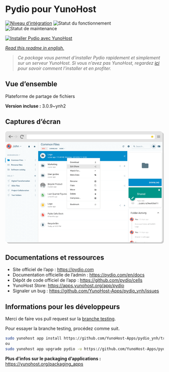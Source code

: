 <!--
N.B.: This README was automatically generated by https://github.com/YunoHost/apps/tree/master/tools/README-generator
It shall NOT be edited by hand.
-->

# Pydio pour YunoHost

[![Niveau d’intégration](https://dash.yunohost.org/integration/pydio.svg)](https://dash.yunohost.org/appci/app/pydio) ![Statut du fonctionnement](https://ci-apps.yunohost.org/ci/badges/pydio.status.svg) ![Statut de maintenance](https://ci-apps.yunohost.org/ci/badges/pydio.maintain.svg)

[![Installer Pydio avec YunoHost](https://install-app.yunohost.org/install-with-yunohost.svg)](https://install-app.yunohost.org/?app=pydio)

*[Read this readme in english.](./README.md)*

> *Ce package vous permet d’installer Pydio rapidement et simplement sur un serveur YunoHost.
Si vous n’avez pas YunoHost, regardez [ici](https://yunohost.org/#/install) pour savoir comment l’installer et en profiter.*

## Vue d’ensemble

Plateforme de partage de fichiers

**Version incluse :** 3.0.9~ynh2

## Captures d’écran

![Capture d’écran de Pydio](./doc/screenshots/screenshot01.png)

## Documentations et ressources

* Site officiel de l’app : <https://pydio.com>
* Documentation officielle de l’admin : <https://pydio.com/en/docs>
* Dépôt de code officiel de l’app : <https://github.com/pydio/cells>
* YunoHost Store: <https://apps.yunohost.org/app/pydio>
* Signaler un bug : <https://github.com/YunoHost-Apps/pydio_ynh/issues>

## Informations pour les développeurs

Merci de faire vos pull request sur la [branche testing](https://github.com/YunoHost-Apps/pydio_ynh/tree/testing).

Pour essayer la branche testing, procédez comme suit.

``` bash
sudo yunohost app install https://github.com/YunoHost-Apps/pydio_ynh/tree/testing --debug
ou
sudo yunohost app upgrade pydio -u https://github.com/YunoHost-Apps/pydio_ynh/tree/testing --debug
```

**Plus d’infos sur le packaging d’applications :** <https://yunohost.org/packaging_apps>